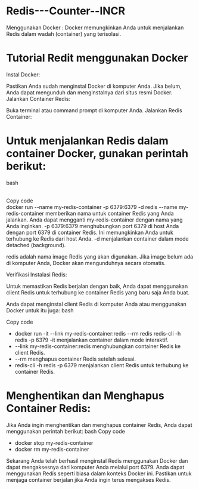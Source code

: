 # Redis---Counter--INCR

Menggunakan Docker : Docker memungkinkan Anda untuk menjalankan Redis dalam wadah (container) yang terisolasi.

# Tutorial Redit menggunakan Docker
<p>Instal Docker:

Pastikan Anda sudah menginstal Docker di komputer Anda. Jika belum, Anda dapat mengunduh dan menginstalnya dari situs resmi Docker.
Jalankan Container Redis:

Buka terminal atau command prompt di komputer Anda.
Jalankan Redis Container:

# Untuk menjalankan Redis dalam container Docker, gunakan perintah berikut:

bash

<br>Copy code</br>
docker run --name my-redis-container -p 6379:6379 -d redis --name my-redis-container memberikan nama untuk container Redis yang Anda jalankan. 
Anda dapat mengganti my-redis-container dengan nama yang Anda inginkan.
-p 6379:6379 menghubungkan port 6379 di host Anda dengan port 6379 di container Redis. 
Ini memungkinkan Anda untuk terhubung ke Redis dari host Anda.
-d menjalankan container dalam mode detached (background).

redis adalah nama image Redis yang akan digunakan. Jika image belum ada di komputer Anda, Docker akan mengunduhnya secara otomatis.

Verifikasi Instalasi Redis:

Untuk memastikan Redis berjalan dengan baik, Anda dapat menggunakan client Redis untuk terhubung ke container Redis yang baru saja Anda buat. 

Anda dapat menginstal client Redis di komputer Anda atau menggunakan Docker untuk itu juga:
bash

Copy code
* docker run -it --link my-redis-container:redis --rm redis redis-cli -h redis -p 6379 -it menjalankan container dalam mode interaktif.
* --link my-redis-container:redis menghubungkan container Redis ke client Redis.
* --rm menghapus container Redis setelah selesai.
* redis-cli -h redis -p 6379 menjalankan client Redis untuk terhubung ke container Redis.

# Menghentikan dan Menghapus Container Redis:

Jika Anda ingin menghentikan dan menghapus container Redis, Anda dapat menggunakan perintah berikut:
bash
Copy code
* docker stop my-redis-container
* docker rm my-redis-container

Sekarang Anda telah berhasil menginstal Redis menggunakan Docker dan dapat mengaksesnya dari komputer Anda melalui port 6379. Anda dapat menggunakan Redis seperti biasa dalam konteks Docker ini. Pastikan untuk menjaga container berjalan jika Anda ingin terus mengakses Redis.</p>
